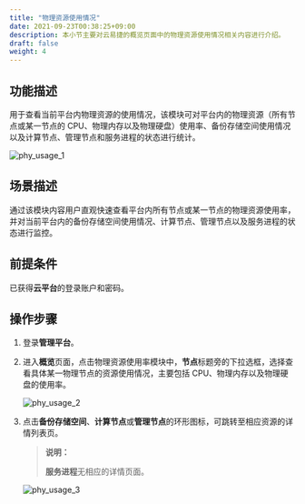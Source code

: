 ```yaml
---
title: "物理资源使用情况"
date: 2021-09-23T00:38:25+09:00
description: 本小节主要对云易捷的概览页面中的物理资源使用情况相关内容进行介绍。
draft: false
weight: 4
---
```


## 功能描述


用于查看当前平台内物理资源的使用情况，该模块可对平台内的物理资源（所有节点或某一节点的 CPU、物理内存以及物理硬盘）使用率、备份存储空间使用情况以及计算节点、管理节点和服务进程的状态进行统计。

![phy_usage_1](../_images/phy_usage_1.png)

## 场景描述

通过该模块内容用户直观快速查看平台内所有节点或某一节点的物理资源使用率，并对当前平台内的备份存储空间使用情况、计算节点、管理节点以及服务进程的状态进行监控。

## 前提条件

已获得**云平台**的登录账户和密码。

## 操作步骤

1. 登录**管理平台**。

2. 进入**概览**页面，点击物理资源使用率模块中，**节点**标题旁的下拉选框，选择查看具体某一物理节点的资源使用情况，主要包括 CPU、物理内存以及物理硬盘的使用率。

   ![phy_usage_2](../_images/phy_usage_2.png)

3. 点击**备份存储空间**、**计算节点**或**管理节点**的环形图标，可跳转至相应资源的详情列表页。

   > **说明：**
   > 
   > **服务进程**无相应的详情页面。 

   ![phy_usage_3](../_images/phy_usage_3.png)








